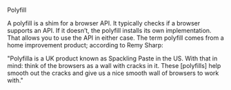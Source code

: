 Polyfill

A polyfill is a shim for a browser API. It typically checks if a browser supports an API. If it doesn’t, the polyfill installs its own implementation. That allows you to use the API in either case. The term polyfill comes from a home improvement product; according to Remy Sharp:

"Polyfilla is a UK product known as Spackling Paste in the US. With that in mind: think of the browsers as a wall with cracks in it. These [polyfills] help smooth out the cracks and give us a nice smooth wall of browsers to work with."
